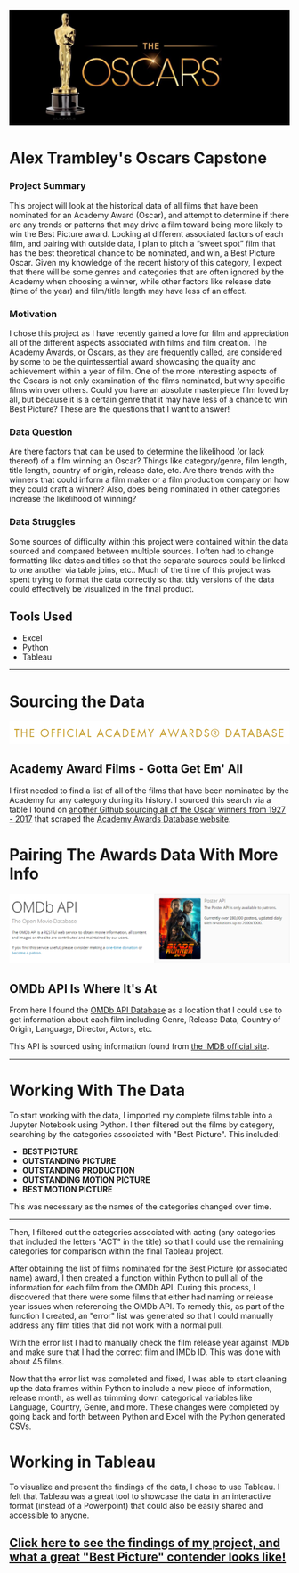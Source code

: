 <p align="center">
  <img src="https://github.com/alextrambley/alex_trambley_oscars_capstone/blob/master/oscars_logo.jpg">
</p>

# Alex Trambley's Oscars Capstone

### Project Summary
This project will look at the historical data of all films that have been nominated for an Academy Award (Oscar), and attempt to determine if there are any trends or patterns that may drive a film toward being more likely to win the Best Picture award. Looking at different associated factors of each film, and pairing with outside data, I plan to pitch a “sweet spot” film that has the best theoretical chance to be nominated, and win, a Best Picture Oscar. Given my knowledge of the recent history of this category, I expect that there will be some genres and categories that are often ignored by the Academy when choosing a winner, while other factors like release date (time of the year) and film/title length may have less of an effect.

### Motivation
I chose this project as I have recently gained a love for film and appreciation all of the different aspects associated with films and film creation. The Academy Awards, or Oscars, as they are frequently called, are considered by some to be the quintessential award showcasing the quality and achievement within a year of film. One of the more interesting aspects of the Oscars is not only examination of the films nominated, but why specific films win over others. Could you have an absolute masterpiece film loved by all, but because it is a certain genre that it may have less of a chance to win Best Picture? These are the questions that I want to answer!

### Data Question
Are there factors that can be used to determine the likelihood (or lack thereof) of a film winning an Oscar? Things like category/genre, film length, title length, country of origin, release date, etc. Are there trends with the winners that could inform a film maker or a film production company on how they could craft a winner? Also, does being nominated in other categories increase the likelihood of winning?

### Data Struggles
Some sources of difficulty within this project were contained within the data sourced and compared between multiple sources. I often had to change formatting like dates and titles so that the separate sources could be linked to one another via table joins, etc.. Much of the time of this project was spent trying to format the data correctly so that tidy versions of the data could effectively be visualized in the final product.

## Tools Used
* Excel
* Python
* Tableau

-----
# Sourcing the Data
![Oscars-DB-logo](https://github.com/alextrambley/alex_trambley_oscars_capstone/blob/master/oscars_database_logo.png)

## Academy Award Films - Gotta Get Em' All
I first needed to find a list of all of the films that have been nominated by the Academy for any category during its history. 
I sourced this search via a table I found on [another Github sourcing all of the Oscar winners from 1927 - 2017](https://datahub.io/rufuspollock/oscars-nominees-and-winners) that scraped the [Academy Awards Database website](http://awardsdatabase.oscars.org/).


# Pairing The Awards Data With More Info
![omdb_logo](https://github.com/alextrambley/alex_trambley_oscars_capstone/blob/master/omdb_api_logo.png)

## OMDb API Is Where It's At
From here I found the [OMDb API Database](http://www.omdbapi.com/) as a location that I could use to get information about each film including Genre, Release Data, Country of Origin, Language, Director, Actors, etc.

This API is sourced using information found from [the IMDB official site](https://www.imdb.com/). 

-----
# Working With The Data

To start working with the data, I imported my complete films table into a Jupyter Notebook using Python. I then filtered out the films by category, searching by the categories associated with "Best Picture". This included:
<b>
* BEST PICTURE
* OUTSTANDING PICTURE
* OUTSTANDING PRODUCTION
* OUTSTANDING MOTION PICTURE
* BEST MOTION PICTURE
</b>
This was necessary as the names of the categories changed over time. 

-----
Then, I filtered out the categories associated with acting (any categories that included the letters "ACT" in the title) so that I could use the remaining categories for comparison within the final Tableau project.

After obtaining the list of films nominated for the Best Picture (or associated name) award, I then created a function within Python to pull all of the information for each film from the OMDb API. During this process, I discovered that there were some films that either had naming or release year issues when referencing the OMDb API. To remedy this, as part of the function I created, an "error" list was generated so that I could manually address any film titles that did not work with a normal pull.

With the error list I had to manually check the film release year against IMDb and make sure that I had the correct film and IMDb ID. This was done with about 45 films.

Now that the error list was completed and fixed, I was able to start cleaning up the data frames within Python to include a new piece of information, release month, as well as trimming down categorical variables like Language, Country, Genre, and more. These changes were completed by going back and forth between Python and Excel with the Python generated CSVs.

# Working in Tableau

To visualize and present the findings of the data, I chose to use Tableau. I felt that Tableau was a great tool to showcase the data in an interactive format (instead of a Powerpoint) that could also be easily shared and accessible to anyone.

## [Click here to see the findings of my project, and what a great "Best Picture" contender looks like!](https://public.tableau.com/profile/alex.trambley#!/vizhome/alex_trambley_oscars_capstone/DASHBOARD)
